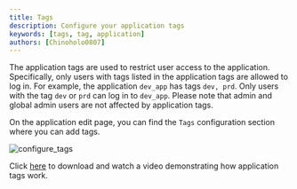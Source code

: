 ```yaml
---
title: Tags
description: Configure your application tags
keywords: [tags, tag, application]
authors: [Chinoholo0807]
---
```


The application tags are used to restrict user access to the application. Specifically, only users with tags listed in the application tags are allowed to log in. For example, the application `dev_app` has tags `dev, prd`. Only users with the tag `dev` or `prd` can log in to `dev_app`. Please note that admin and global admin users are not affected by application tags.

On the application edit page, you can find the `Tags` configuration section where you can add tags.

![configure_tags](/img/application/tags/configure_app_tags.png)

Click [here](/video/application/application_tags.mp4) to download and watch a video demonstrating how application tags work.
